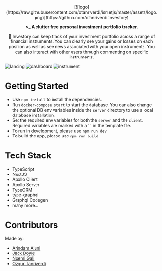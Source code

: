 <p align="center">[![logo](https://raw.githubusercontent.com/otanriverdi/ismetjs/master/assets/logo.png)](https://github.com/otanriverdi/investory)</p>

<p align="center"><b>>_ A clutter free personal investment portfolio tracker.</b></p>

<p align="center">📒 Investory can keep track of your investment portfolio across a range of financial instruments. You can clearly see your gains or losses on each position as well as see news associated with your open instruments. You can also interact with other users through commenting on specific instruments.</p>

![landing](https://raw.githubusercontent.com/otanriverdi/ismetjs/master/assets/landing-mock.png)
![dashboard](https://raw.githubusercontent.com/otanriverdi/ismetjs/master/assets/dash-mock.png)
![instrument](https://raw.githubusercontent.com/otanriverdi/ismetjs/master/assets/inst-mock.png)

# Getting Started

* Use `npm install` to install the dependencies.
* Run `docker-compose start` to start the database. You can also change the optional DB env variables inside the `server` directory to use a local database installation.
* Set the required env variables for both the `server` and the `client`. Required variables are marked with a '!' in the template file. 
* To run in development, please use `npm run dev`
* To build the app, please use `npm run build`

# Tech Stack

* TypeScript
* NextJS
* Apollo Client
* Apollo Server
* TypeORM
* type-graphql
* Graphql Codegen
* many more...

# Contributors 

Made by:

- [Arindam Aluni](https://github.com/arindamaluni)
- [Jack Doyle](https://github.com/Jackelus)
- [Noemi Gali](https://github.com/NomiDomi)
- [Ozgur Tanriverdi](https://github.com/otanriverdi)
